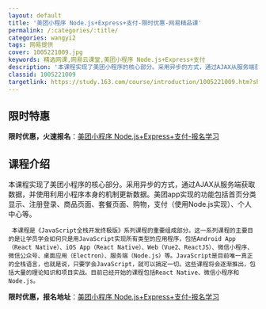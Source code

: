 ```yaml
---
layout: default
title: '美团小程序 Node.js+Express+支付-限时优惠-网易精品课'
permalink: /:categories/:title/
categories: wangyi2
tags: 网易提供
cover: 1005221009.jpg
keywords: 精选网课,网易云课堂,美团小程序 Node.js+Express+支付
description: '本课程实现了美团小程序的核心部分。采用异步的方式，通过AJAX从服务端获取数据，并使用利用小程序本身的机制更新数据。美团'
classid: 1005221009
targetlink: https://study.163.com/course/introduction/1005221009.htm?share=1&shareId=1025206652&utm_campaign=share&utm_medium=iphoneShare&utm_source=&utm_u=1025206652
---
```


## 限时特惠

**限时优惠，火速报名**：[美团小程序 Node.js+Express+支付-报名学习](https://study.163.com/course/introduction/1005221009.htm?share=1&shareId=1025206652&utm_campaign=share&utm_medium=iphoneShare&utm_source=&utm_u=1025206652)

## 课程介绍

本课程实现了美团小程序的核心部分。采用异步的方式，通过AJAX从服务端获取数据，并使用利用小程序本身的机制更新数据。美团app实现的功能包括首页分类显示、注册登录、商品页面、套餐页面、购物，支付（使用Node.js实现）、个人中心等。

     

     本课程是《JavaScript全栈开发终极版》系列课程的重要组成部分。这一系列课程的主要目的是让学员学会如何只是用JavaScript实现所有类型的应用程序，包括Android App （React Native）、iOS App（React Native）、Web（Vue2、ReactJS）、微信小程序、微信公众号、桌面应用（Electron）、服务端（Node.js）等。JavaScript是目前唯一真正的全栈语言，也就是说，只要学会JavaScript，就可以搞定一切。这些课程将会逐渐推出，包括大量的理论知识和项目实战。目前已经开始的课程包括React Native、微信小程序和Node.js。

**限时优惠，报名地址**：[美团小程序 Node.js+Express+支付-报名学习](https://study.163.com/course/introduction/1005221009.htm?share=1&shareId=1025206652&utm_campaign=share&utm_medium=iphoneShare&utm_source=&utm_u=1025206652)


